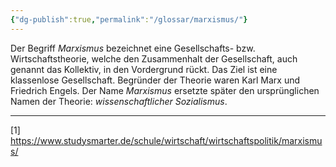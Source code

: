 ```yaml
---
{"dg-publish":true,"permalink":"/glossar/marxismus/"}
---
```

 

Der Begriff *Marxismus* bezeichnet eine Gesellschafts- bzw. Wirtschaftstheorie, welche den Zusammenhalt der Gesellschaft, auch genannt das Kollektiv, in den Vordergrund rückt. Das Ziel ist eine klassenlose Gesellschaft. Begründer der Theorie waren Karl Marx und Friedrich Engels. Der Name *Marxismus* ersetzte später den ursprünglichen Namen der Theorie: *wissenschaftlicher Sozialismus*.




---
[1] https://www.studysmarter.de/schule/wirtschaft/wirtschaftspolitik/marxismus/